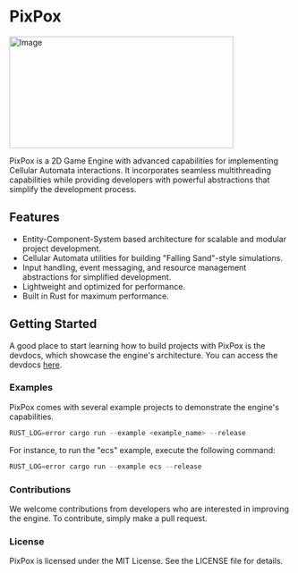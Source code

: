 # PixPox
<img src="https://user-images.githubusercontent.com/43793073/234361085-053432ef-b9fe-4581-9795-4ddba162bf0c.png" alt="Image" width="400" height="200">

PixPox is a 2D Game Engine with advanced capabilities for implementing Cellular Automata interactions. It incorporates seamless multithreading capabilities while providing developers with powerful abstractions that simplify the development process.

## Features
- Entity-Component-System based architecture for scalable and modular project development.
- Cellular Automata utilities for building "Falling Sand"-style simulations.
- Input handling, event messaging, and resource management abstractions for simplified development.
- Lightweight and optimized for performance.
- Built in Rust for maximum performance.

## Getting Started
A good place to start learning how to build projects with PixPox is the devdocs, which showcase the engine's architecture. You can access the devdocs [here](https://martinteoharov.github.io/pixpox-dev-docs/).

### Examples
PixPox comes with several example projects to demonstrate the engine's capabilities.
```rust
RUST_LOG=error cargo run --example <example_name> --release
```

For instance, to run the "ecs" example, execute the following command:
```rust
RUST_LOG=error cargo run --example ecs --release
```

### Contributions
We welcome contributions from developers who are interested in improving the engine. To contribute, simply make a pull request.

### License
PixPox is licensed under the MIT License. See the LICENSE file for details.
